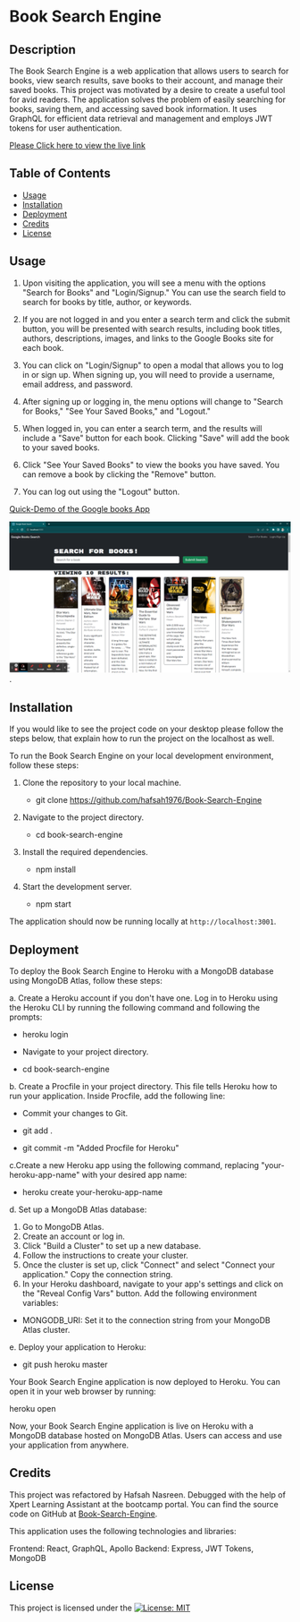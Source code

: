 # Book Search Engine

## Description

The Book Search Engine is a web application that allows users to search for books, view search results, save books to their account, and manage their saved books. This project was motivated by a desire to create a useful tool for avid readers. The application solves the problem of easily searching for books, saving them, and accessing saved book information. It uses GraphQL for efficient data retrieval and management and employs JWT tokens for user authentication.

[Please Click here to view the live link](https://watch.screencastify.com/v/bTz6vZBDuVFEexncv4Ku)

## Table of Contents

- [Usage](#usage)
- [Installation](#installation)
- [Deployment](#deployment)
- [Credits](#credits)
- [License](#license)

## Usage

1. Upon visiting the application, you will see a menu with the options "Search for Books" and "Login/Signup." You can use the search field to search for books by title, author, or keywords.

2. If you are not logged in and you enter a search term and click the submit button, you will be presented with search results, including book titles, authors, descriptions, images, and links to the Google Books site for each book.

3. You can click on "Login/Signup" to open a modal that allows you to log in or sign up. When signing up, you will need to provide a username, email address, and password.

4. After signing up or logging in, the menu options will change to "Search for Books," "See Your Saved Books," and "Logout."

5. When logged in, you can enter a search term, and the results will include a "Save" button for each book. Clicking "Save" will add the book to your saved books.

6. Click "See Your Saved Books" to view the books you have saved. You can remove a book by clicking the "Remove" button.

7. You can log out using the "Logout" button.

[Quick-Demo of the Google books App](https://watch.screencastify.com/v/6zePkGQ5IQL4COlZvzmZ)

![Google Book Search Results](Google-Book-Search.png).

## Installation

If you would like to see the project code on your desktop please follow the steps below, that explain how to run the project on the localhost as well.

To run the Book Search Engine on your local development environment, follow these steps:

1. Clone the repository to your local machine.

    - git clone <https://github.com/hafsah1976/Book-Search-Engine>

2. Navigate to the project directory.

    - cd book-search-engine

3. Install the required dependencies.

    - npm install

4. Start the development server.
    - npm start

The application should now be running locally at `http://localhost:3001`.

## Deployment

To deploy the Book Search Engine to Heroku with a MongoDB database using MongoDB Atlas, follow these steps:

a. Create a Heroku account if you don't have one. Log in to Heroku using the Heroku CLI by running the following command and following the prompts:

- heroku login
- Navigate to your project directory.

- cd book-search-engine

b. Create a Procfile in your project directory. This file tells Heroku how to run your application. Inside Procfile, add the following line:

- Commit your changes to Git.

- git add .
- git commit -m "Added Procfile for Heroku"

c.Create a new Heroku app using the following command, replacing "your-heroku-app-name" with your desired app name:

- heroku create your-heroku-app-name

d. Set up a MongoDB Atlas database:

1. Go to MongoDB Atlas.
2. Create an account or log in.
3. Click "Build a Cluster" to set up a new database.
4. Follow the instructions to create your cluster.
5. Once the cluster is set up, click "Connect" and select "Connect your application." Copy the connection string.
6. In your Heroku dashboard, navigate to your app's settings and click on the "Reveal Config Vars" button. Add the following environment variables:

- MONGODB_URI: Set it to the connection string from your MongoDB Atlas cluster.

e. Deploy your application to Heroku:

- git push heroku master

Your Book Search Engine application is now deployed to Heroku. You can open it in your web browser by running:

heroku open

Now, your Book Search Engine application is live on Heroku with a MongoDB database hosted on MongoDB Atlas. Users can access and use your application from anywhere.

## Credits

This project was refactored by Hafsah Nasreen. Debugged with the help of Xpert Learning Assistant at the bootcamp portal.
You can find the source code on GitHub at [Book-Search-Engine](https://github.com/hafsah1976/Book-Search-Engine).

This application uses the following technologies and libraries:

Frontend: React, GraphQL, Apollo
Backend: Express, JWT Tokens, MongoDB

## License

This project is licensed under the [![License: MIT](https://img.shields.io/badge/License-MIT-yellow.svg)](https://opensource.org/licenses/MIT)
